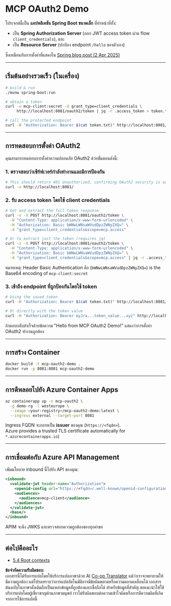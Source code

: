 <!--
CO_OP_TRANSLATOR_METADATA:
{
  "original_hash": "0a7083e660ca0d85fd6a947514c61993",
  "translation_date": "2025-06-12T23:57:12+00:00",
  "source_file": "05-AdvancedTopics/mcp-oauth2-demo/README.md",
  "language_code": "th"
}
-->
# MCP OAuth2 Demo

โปรเจกต์นี้เป็น **แอปพลิเคชัน Spring Boot ขนาดเล็ก** ที่ทำหน้าที่ทั้ง:

* เป็น **Spring Authorization Server** (ออก JWT access token ผ่าน flow `client_credentials`), และ  
* เป็น **Resource Server** (ปกป้อง endpoint `/hello` ของตัวเอง)

ซึ่งเหมือนกับการตั้งค่าที่แสดงใน [Spring blog post (2 Apr 2025)](https://spring.io/blog/2025/04/02/mcp-server-oauth2)

---

## เริ่มต้นอย่างรวดเร็ว (ในเครื่อง)

```bash
# build & run
./mvnw spring-boot:run

# obtain a token
curl -u mcp-client:secret -d grant_type=client_credentials \
     http://localhost:8081/oauth2/token | jq -r .access_token > token.txt

# call the protected endpoint
curl -H "Authorization: Bearer $(cat token.txt)" http://localhost:8081/hello
```

---

## การทดสอบการตั้งค่า OAuth2

คุณสามารถทดสอบการตั้งค่าความปลอดภัย OAuth2 ด้วยขั้นตอนดังนี้:

### 1. ตรวจสอบว่าเซิร์ฟเวอร์กำลังทำงานและมีการป้องกัน

```bash
# This should return 401 Unauthorized, confirming OAuth2 security is active
curl -v http://localhost:8081/
```

### 2. รับ access token โดยใช้ client credentials

```bash
# Get and extract the full token response
curl -v -X POST http://localhost:8081/oauth2/token \
  -H "Content-Type: application/x-www-form-urlencoded" \
  -H "Authorization: Basic bWNwLWNsaWVudDpzZWNyZXQ=" \
  -d "grant_type=client_credentials&scope=mcp.access"

# Or to extract just the token (requires jq)
curl -s -X POST http://localhost:8081/oauth2/token \
  -H "Content-Type: application/x-www-form-urlencoded" \
  -H "Authorization: Basic bWNwLWNsaWVudDpzZWNyZXQ=" \
  -d "grant_type=client_credentials&scope=mcp.access" | jq -r .access_token > token.txt
```

หมายเหตุ: Header Basic Authentication คือ (`bWNwLWNsaWVudDpzZWNyZXQ=`) is the Base64 encoding of `mcp-client:secret`

### 3. เข้าถึง endpoint ที่ถูกป้องกันโดยใช้ token

```bash
# Using the saved token
curl -H "Authorization: Bearer $(cat token.txt)" http://localhost:8081/hello

# Or directly with the token value
curl -H "Authorization: Bearer eyJra...token_value...xyz" http://localhost:8081/hello
```

ถ้าตอบกลับสำเร็จด้วยข้อความ "Hello from MCP OAuth2 Demo!" แสดงว่าการตั้งค่า OAuth2 ทำงานถูกต้อง

---

## การสร้าง Container

```bash
docker build -t mcp-oauth2-demo .
docker run -p 8081:8081 mcp-oauth2-demo
```

---

## การดีพลอยไปยัง **Azure Container Apps**

```bash
az containerapp up -n mcp-oauth2 \
  -g demo-rg -l westeurope \
  --image <your-registry>/mcp-oauth2-demo:latest \
  --ingress external --target-port 8081
```

Ingress FQDN จะกลายเป็น **issuer** ของคุณ (`https://<fqdn>`).  
Azure provides a trusted TLS certificate automatically for `*.azurecontainerapps.io`)

---

## การเชื่อมต่อกับ **Azure API Management**

เพิ่มนโยบาย inbound นี้ไปยัง API ของคุณ:

```xml
<inbound>
  <validate-jwt header-name="Authorization">
    <openid-config url="https://<fqdn>/.well-known/openid-configuration"/>
    <audiences>
      <audience>mcp-client</audience>
    </audiences>
  </validate-jwt>
  <base/>
</inbound>
```

APIM จะดึง JWKS และตรวจสอบความถูกต้องของทุกคำขอ

---

## ต่อไปคืออะไร

- [5.4 Root contexts](../mcp-root-contexts/README.md)

**ข้อจำกัดความรับผิดชอบ**:  
เอกสารนี้ได้รับการแปลโดยใช้บริการแปลภาษาด้วย AI [Co-op Translator](https://github.com/Azure/co-op-translator) แม้ว่าเราจะพยายามให้มีความถูกต้อง แต่โปรดทราบว่าการแปลอัตโนมัติอาจมีข้อผิดพลาดหรือความคลาดเคลื่อนได้ เอกสารต้นฉบับในภาษาดั้งเดิมถือเป็นแหล่งข้อมูลที่ถูกต้องและเชื่อถือได้ สำหรับข้อมูลที่สำคัญ ขอแนะนำให้ใช้บริการแปลโดยผู้เชี่ยวชาญด้านภาษามนุษย์ เราไม่รับผิดชอบต่อความเข้าใจผิดหรือการตีความผิดที่เกิดจากการใช้การแปลนี้